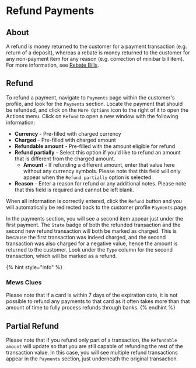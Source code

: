 # Refund Payments

## About

A refund is money returned to the customer for a payment transaction \(e.g. return of a deposit\), whereas a rebate is money returned to the customer for any non-payment item for any reason \(e.g. correction of minibar bill item\). For more information, see [Rebate Bills](https://mews-systems.gitbook.io/guide/commander/profiles/customer-profile/billing/rebate-bills).

## Refund

To refund a payment, navigate to `Payments` page within the customer's profile, and look for the `Payments` section. Locate the payment that should be refunded, and click on the `More Options` icon to the right of it to open the Actions menu. Click on `Refund` to open a new window with the following information:

* **Currency** - Pre-filled with charged currency
* **Charged** - Pre-filled with charged amount
* **Refundable amount** - Pre-filled with the amount eligible for refund
* **Refund partially** - Select this option if you'd like to refund an amount that is different from the charged amount. 
  * **Amount** - If refunding a different amount, enter that value here without any currency symbols. Please note that this field will only appear when the `Refund partially` option is selected. 
* **Reason** - Enter a reason for refund or any additional notes. Please note that this field is required and cannot be left blank.

When all information is correctly entered, click the `Refund` button and you will automatically be redirected back to the customer profile `Payments` page.

In the payments section, you will see a second item appear just under the first payment. The `State` badge of both the refunded transaction and the second new refund transaction will both be marked as charged. This is because the first transaction was indeed charged, and the second transaction was also charged for a negative value, hence the amount is returned to the customer. Look under the `Type` column for the second transaction, which will be marked as a refund.

{% hint style="info" %}
### Mews Clues

Please note that if a card is within 7 days of the expiration date, it is not possible to refund any payments to that card as it often takes more than that amount of time to fully process refunds through banks.
{% endhint %}

## Partial Refund

Please note that if you refund only part of a transaction, the `Refundable amount` will update so that you are still capable of refunding the rest of the transaction value. In this case, you will see multiple refund transactions appear in the `Payments` section, just underneath the original transaction.

